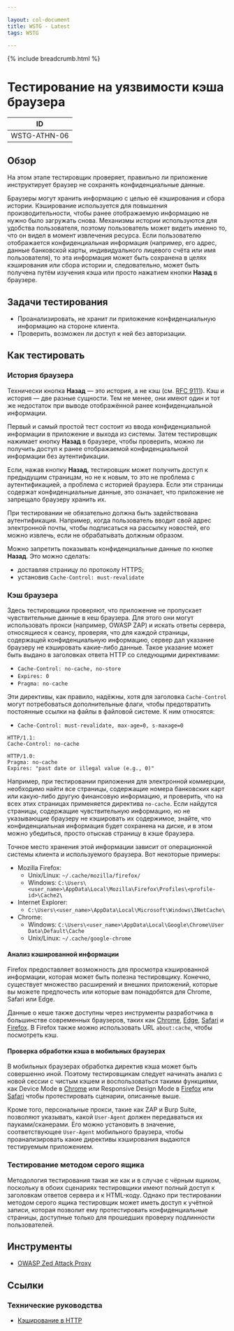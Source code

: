 ```yaml
---

layout: col-document
title: WSTG - Latest
tags: WSTG

---
```


{% include breadcrumb.html %}
# Тестирование на уязвимости кэша браузера

|ID          |
|------------|
|WSTG-ATHN-06|

## Обзор

На этом этапе тестировщик проверяет, правильно ли приложение инструктирует браузер не сохранять конфиденциальные данные.

Браузеры могут хранить информацию с целью её кэширования и сбора истории. Кэширование используется для повышения производительности, чтобы ранее отображаемую информацию не нужно было загружать снова. Механизмы истории используются для удобства пользователя, поэтому пользователь может видеть именно то, что он видел в момент извлечения ресурса. Если пользователю отображается конфиденциальная информация (например, его адрес, данные банковской карты, индивидуального лицевого счёта или имя пользователя), то эта информация может быть сохранена в целях кэширования или сбора истории и, следовательно, может быть получена путём изучения кэша или просто нажатием кнопки **Назад** в браузере.

## Задачи тестирования

- Проанализировать, не хранит ли приложение конфиденциальную информацию на стороне клиента.
- Проверить, возможен ли доступ к ней без авторизации.

## Как тестировать

### История браузера

Технически кнопка **Назад** — это история, а не кэш (см. [RFC 9111](https://www.rfc-editor.org/rfc/rfc9111#history.lists)). Кэш и история — две разные сущности. Тем не менее, они имеют один и тот же недостаток при выводе отображённой ранее конфиденциальной информации.

Первый и самый простой тест состоит из ввода конфиденциальной информации в приложение и выхода из системы. Затем тестировщик нажимает кнопку **Назад** в браузере, чтобы проверить, можно ли получить доступ к ранее отображаемой конфиденциальной информации без аутентификации.

Если, нажав кнопку **Назад**, тестировщик может получить доступ к предыдущим страницам, но не к новым, то это не проблема с аутентификацией, а проблема с историей браузера. Если эти страницы содержат конфиденциальные данные, это означает, что приложение не запрещало браузеру хранить их.

При тестировании не обязательно должна быть задействована аутентификация. Например, когда пользователь вводит свой адрес электронной почты, чтобы подписаться на рассылку новостей, его можно извлечь, если не обрабатывать должным образом.

Можно запретить показывать конфиденциальные данные по кнопке **Назад**. Это можно сделать:

- доставляя страницу по протоколу HTTPS;
- установив `Cache-Control: must-revalidate`

### Кэш браузера

Здесь тестировщики проверяют, что приложение не пропускает чувствительные данные в кеш браузера. Для этого они могут использовать прокси (например, OWASP ZAP) и искать ответы сервера, относящиеся к сеансу, проверяя, что для каждой страницы, содержащей конфиденциальную информацию, сервер дал указание браузеру не кэшировать какие-либо данные. Такое указание может быть выдано в заголовках ответа HTTP со следующими директивами:

- `Cache-Control: no-cache, no-store`
- `Expires: 0`
- `Pragma: no-cache`

Эти директивы, как правило, надёжны, хотя для заголовка `Cache-Control` могут потребоваться дополнительные флаги, чтобы предотвратить постоянные ссылки на файлы в файловой системе. К ним относятся:

- `Cache-Control: must-revalidate, max-age=0, s-maxage=0`

```http
HTTP/1.1:
Cache-Control: no-cache
```

```http
HTTP/1.0:
Pragma: no-cache
Expires: "past date or illegal value (e.g., 0)"
```

Например, при тестировании приложения для электронной коммерции, необходимо найти все страницы, содержащие номера банковских карт или какую-либо другую финансовую информацию, и проверить, что на всех этих страницах применяется директива `no-cache`. Если найдутся страницы, содержащие чувствительную информацию, но не указывающие браузеру не кэшировать их содержимое, знайте, что конфиденциальная информация будет сохранена на диске, и в этом можно убедиться, просто отыскав страницу в кэше браузера.

Точное место хранения этой информации зависит от операционной системы клиента и используемого браузера. Вот некоторые примеры:

- Mozilla Firefox:
    - Unix/Linux: `~/.cache/mozilla/firefox/`
    - Windows: `C:\Users\<user_name>\AppData\Local\Mozilla\Firefox\Profiles\<profile-id>\Cache2\`
- Internet Explorer:
    - `C:\Users\<user_name>\AppData\Local\Microsoft\Windows\INetCache\`
- Chrome:
    - Windows: `C:\Users\<user_name>\AppData\Local\Google\Chrome\User Data\Default\Cache`
    - Unix/Linux: `~/.cache/google-chrome`

#### Анализ кэшированной информации

Firefox предоставляет возможность для просмотра кэшированной информации, которая может быть полезна тестировщику. Конечно, существует множество расширений и внешних приложений, которые вы можете предпочесть или которые вам понадобятся для Chrome, Safari или Edge.

Данные о кеше также доступны через инструменты разработчика в большинстве современных браузеров, таких как [Chrome](https://developers.google.com/web/tools/chrome-devtools/storage/cache), [Edge](https://docs.microsoft.com/microsoft-edge/devtools-guide-chromium/storage/cache), [Safari](https://support.apple.com/guide/safari-developer/welcome/mac) и [Firefox](https://developer.mozilla.org/docs/Tools/Storage_Inspector#Cache_Storage). В Firefox также можно использовать URL `about:cache`, чтобы посмотреть кэш.

#### Проверка обработки кэша в мобильных браузерах

В мобильных браузерах обработка директив кэша может быть совершенно иной. Поэтому тестировщикам следует начинать анализ с новой сессии с чистым кэшем и воспользоваться такими функциями, как Device Mode в [Chrome](https://developer.chrome.com/docs/devtools/device-mode/) или Responsive Design Mode в [Firefox](https://developer.mozilla.org/docs/Tools/Responsive_Design_Mode) или [Safari](https://developer.apple.com/safari/tools/) чтобы протестировать сценарии, описанные выше.

Кроме того, персональные прокси, такие как ZAP и Burp Suite, позволяют указывать, какой `User-Agent` должен передаваться их пауками/сканерами. Его можно установить в значение, соответствующее `User-Agent` мобильного браузера, чтобы проанализировать какие директивы кэширования выдаются тестируемым приложением.

### Тестирование методом серого ящика

Методология тестирования такая же как и в случае с чёрным ящиком, поскольку в обоих сценариях тестировщики имеют полный доступ к заголовкам ответов сервера и к HTML-коду. Однако при тестировании методом серого ящика тестировщик может иметь доступ к учётной записи, которая позволит ему протестировать конфиденциальные страницы, доступные только для прошедших проверку подлинности пользователей.

## Инструменты

- [OWASP Zed Attack Proxy](https://www.zaproxy.org)

## Ссылки

### Технические руководства

- [Кэширование в HTTP](https://datatracker.ietf.org/doc/rfc9111/)

